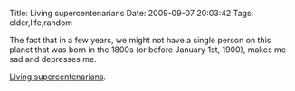 Title: Living supercentenarians
Date: 2009-09-07 20:03:42
Tags: elder,life,random

The fact that in a few years, we might not have a single person on this planet that was born in the 1800s (or before January 1st, 1900), makes me sad and depresses me.

<a href="http://en.wikipedia.org/wiki/List_of_living_supercentenarians">Living supercentenarians</a>.
